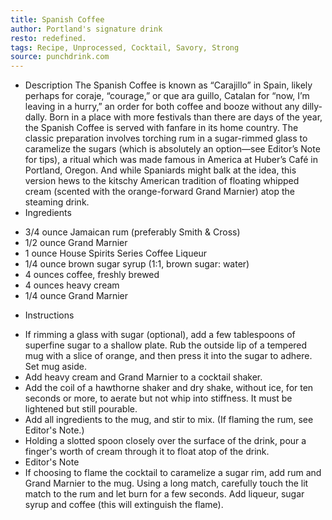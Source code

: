 ```yaml
---
title: Spanish Coffee
author: Portland's signature drink
resto: redefined.
tags: Recipe, Unprocessed, Cocktail, Savory, Strong
source: punchdrink.com
---
```

- Description
The Spanish Coffee is known as “Carajillo” in Spain, likely perhaps for coraje, “courage,” or que ara guillo, Catalan for “now, I’m leaving in a hurry,” an order for both coffee and booze without any dilly-dally.
Born in a place with more festivals than there are days of the year, the Spanish Coffee is served with fanfare in its home country. The classic preparation involves torching rum in a sugar-rimmed glass to caramelize the sugars (which is absolutely an option—see Editor’s Note for tips), a ritual which was made famous in America at Huber’s Café in Portland, Oregon. And while Spaniards might balk at the idea, this version hews to the kitschy American tradition of floating whipped cream (scented with the orange-forward Grand Marnier) atop the steaming drink.
- Ingredients
* 3/4 ounce Jamaican rum (preferably Smith & Cross)
* 1/2 ounce Grand Marnier
* 1 ounce House Spirits Series Coffee Liqueur
* 1/4 ounce brown sugar syrup (1:1, brown sugar: water)
* 4 ounces coffee, freshly brewed
* 4 ounces heavy cream
* 1/4 ounce Grand Marnier
- Instructions
* If rimming a glass with sugar (optional), add a few tablespoons of superfine sugar to a shallow plate. Rub the outside lip of a tempered mug with a slice of orange, and then press it into the sugar to adhere. Set mug aside.
* Add heavy cream and Grand Marnier to a cocktail shaker.
* Add the coil of a hawthorne shaker and dry shake, without ice, for ten seconds or more, to aerate but not whip into stiffness. It must be lightened but still pourable.
* Add all ingredients to the mug, and stir to mix. (If flaming the rum, see Editor's Note.)
* Holding a slotted spoon closely over the surface of the drink, pour a finger's worth of cream through it to float atop of the drink.
* Editor's Note
* If choosing to flame the cocktail to caramelize a sugar rim, add rum and Grand Marnier to the mug. Using a long match, carefully touch the lit match to the rum and let burn for a few seconds. Add liqueur, sugar syrup and coffee (this will extinguish the flame).
